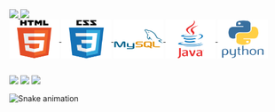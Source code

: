 ##

<div>
  <a href="https://github.com/Plekest">
  <img height="180em" src="https://github-readme-stats.vercel.app/api?username=Plekest&show_icons=true&theme=transparent&include_allcommits=true&count_private=true"/>
  <img height="180em" src="https://github-readme-stats.vercel.app/api/top-langs/?username=Plekest&layout=compact&langs_count=16&theme=transparent"/>
</div>

  
<div>
  <img align="center" height="70" width="90" src="https://github.com/devicons/devicon/blob/master/icons/html5/html5-original-wordmark.svg"/>
  <img align="center" height="70" width="90" src="https://github.com/devicons/devicon/blob/master/icons/css3/css3-original-wordmark.svg"/>
  <img align="center" height="70" width="90" src="https://github.com/devicons/devicon/blob/master/icons/mysql/mysql-original-wordmark.svg"/>
  <img align="center" height="70" width="90" src="https://github.com/devicons/devicon/blob/master/icons/java/java-original-wordmark.svg"/>
  <img align="center" height="70" width="90" src="https://github.com/devicons/devicon/blob/master/icons/python/python-original-wordmark.svg"/>
</div>

  ##
  
<div>
  <a href="https://github.com/Plekest" target="_blank"><img src="https://img.shields.io/badge/GitHub-100000?style=for-the-badge&logo=github&logoColor=white" target="_blank"></a>
  <a href="https://www.linkedin.com/in/pedro-teles-fernandes/" target="_blank"><img src="https://img.shields.io/badge/LinkedIn-0077B5?style=for-the-badge&logo=linkedin&logoColor=white" target="_blank"></a>
  <a href="mailto:pedrofernandes.devs@gmail.com" target="_blank"><img src="https://img.shields.io/badge/Gmail-D14836?style=for-the-badge&logo=gmail&logoColor=white" target="_blank"></a>
</div>  

![Snake animation](https://github.com/Plekest/Plekest/blob/output/github-contribution-grid-snake.svg)

  
  
  
